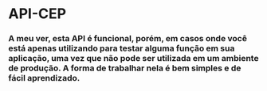 # API-CEP

### A meu ver, esta API é funcional, porém, em casos onde você está apenas utilizando para testar alguma função em sua aplicação, uma vez que não pode ser utilizada em um ambiente de produção. A forma de trabalhar nela é bem simples e de fácil aprendizado.

